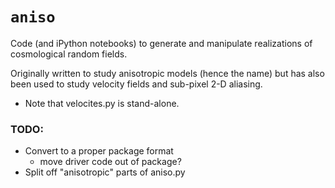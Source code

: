 # `aniso`

Code (and iPython notebooks) to generate and manipulate realizations of cosmological random fields.

Originally written to study anisotropic models (hence the name) but has also been used to study velocity fields and sub-pixel 2-D aliasing.

* Note that velocites.py is stand-alone.

### TODO:
* Convert to a proper package format
  * move driver code out of package?
* Split off "anisotropic" parts of aniso.py
